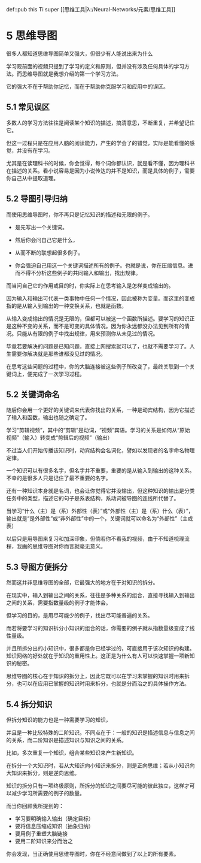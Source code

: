 def::pub this Ti super [[思维工具|λ:/Neural-Networks/元素/思维工具]]


# 5 思维导图

很多人都知道思维导图简单又强大，但很少有人能说出来为什么

学习观前面的视频只提到了学习的定义和原则，但并没有涉及任何具体的学习方法。而思维导图就是我想介绍的第一个学习方法。

它的强大不在于帮助你记忆，而在于帮助你克服学习和应用中的误区。

## 5.1 常见误区

多数人的学习方法往往是阅读某个知识的描述，搞清意思，不断重复，并希望记住它。

但这一过程只是在应用人脑的阅读能力，产生的学会了的错觉，实际是能看懂的感觉，并没有在学习。

尤其是在读理科书的时候，你会觉得，每个词你都认识，就是看不懂，因为理科书在描述的关系。看小说容易是因为小说传达的并不是知识，而是具体的例子，需要你自己从中提取道理。

## 5.2 导图引导归纳

而使用思维导图时，你不再只是记忆知识的描述和无限的例子。

-   是先写出一个关键词。
    
-   然后你会问自己它是什么，
    
-   从而不断的联想起很多例子。
    
-   你会强迫自己用这一个关键词描述所有的例子。也就是说，你在压缩信息。进而不得不分析这些例子的共同输入和输出，找出规律。
    

而当问自己它的作用或目的时，你实际上在思考输入是怎样变成输出的。

因为输入和输出可代表一类事物中任何一个情况，因此被称为变量。而这里的变成指的是从输入到输出的一种变换关系，也就是函数。

从输入变成输出的情况是无限的，但都可以被这一个函数所描述。要学习的知识正是这种不变的关系，而不是可变的具体情况。因为你永远都没办法见到所有的情况。只能从有限的例子中找出规律，用来预测你从未见过的情况。

毕竟若要解决的问题是已知问题，直接上网搜索就可以了，也就不需要学习了。人生需要你解决就是那些谁都没见过的情况。

在思考这些问题的过程中，你的大脑连接被这些例子所改变了，最终关联到一个关键词上，便完成了一次学习过程。

## 5.2 关键词命名

随后你会用一个更好的关键词来代表你找出的关系，一种是动宾结构，因为它描述了输入和函数，输出也随之确定了。

学习“剪辑视频”，其中的“剪辑”是动词，“视频”宾语。学习的关系是如何从“原始视频”（输入）转变成“剪辑后的视频”（输出）

不过当人们开始传播该知识时，动宾结构会名词化，譬如以发现者的名字命名物理定律。

一个知识可以有很多名字，但名字并不重要，重要的是从输入到输出的这种关系。不幸的是很多人只是记住了最不重要的名字。

还有一种知识本身就是名词，也会让你觉得它并没输出，但这种知识的输出是分类任务中的类型，描述它的句子是系表结构，系动词被导图的连线所代替了。

当学习“什么（主）是（系）外部性（表）”或“外部性（主）是（系）什么（表）”，输出就是“是外部性”或“非外部性”中的一个，关键词就可以命名为“外部性”（主或表）

以后只是用导图来复习和加深印象，但倘若你不看我的视频，由于不知道梳理流程，我画的思维导图对你而言就毫无意义。

## 5.3 导图方便拆分

然而这并非思维导图的全部，它最强大的地方在于对知识的拆分。

在现实中，输入到输出之间的关系，往往是多种关系的组合，直接寻找输入到输出之间的关系，需要指数量级的例子才能体会。

但学习的目的，是用尽可能少的例子，找出尽可能普遍的关系。

而若将要学习的知识拆分小知识的组合的话，你需要的例子就从指数量级变成了线性量级。

并且所拆分出的小知识中，很多都是你已经学过的，可直接用于该次知识的构建。知识网络的好处就在于知识的重用性上。这正是为什么有人可以快速掌握一项新知识的秘密。

思维导图的核心在于知识的拆分上，因此它既可以在学习未掌握的知识时用来拆分，也可以在应用已掌握的知识时用来拆分，也就是分而治之的具体操作方法。

## 5.4 拆分知识

但拆分知识的能力也是一种需要学习的知识，

并且是一种比较特殊的二阶知识。不同点在于：一般的知识是描述信息与信息之间的关系，而二阶知识是描述知识与知识之间的关系。

比如，多次重复一个知识，组合某些知识来产生新知识。

在拆分一个大知识时，若从大知识向小知识来拆分，则是正向思维；若从小知识向大知识来拆分，则是逆向思维。

知识的拆分只有一项终极原则，所拆分的知识之间要尽可能的彼此独立，这样才可以减少学习所需要的例子的数量。

而当你回顾我所提到的：

-   学习要明确输入输出（确定目标）
-   要将信息压缩成知识（抽象归纳）
-   要用例子重塑大脑链接
-   要用二阶知识来分而治之

你会发现，当正确使用思维导图时，你在不经意间做到了以上的所有要素。
